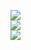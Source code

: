 <img src="https://img.shields.io/badge/-YNG3-grey"></h1>
<br>
<img src="https://img.shields.io/badge/-welcome%20to%20the%20realm%20of%20mystery%20and%20wonder-brightgreen">
<br>
<a href="https://qwn3.github.io"><img src="https://img.shields.io/badge/QUINN-Quantum%20Intelligence-purple"></a>
